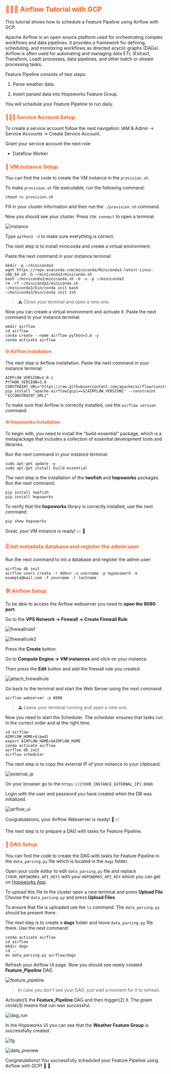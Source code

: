 ## <span style='color:#ff5f27'> 👨🏻‍🏫 Airflow Tutorial with GCP </span>

This tutorial shows how to schedule a Feature Pipeline using Airflow with GCP. 

Apache Airflow is an open-source platform used for orchestrating complex workflows and data pipelines. It provides a framework for defining, scheduling, and monitoring workflows as directed acyclic graphs (DAGs). Airflow is often used for automating and managing data ETL (Extract, Transform, Load) processes, data pipelines, and other batch or stream processing tasks.

Feature Pipeline consists of two steps:

1. Parse weather data.

2. Insert parsed data into Hopsworks Feature Group.

You will schedule your Feature Pipeline to run daily.

### <span style='color:#ff5f27'>👮🏻‍♂️ Service Account Setup </span>

To create a service account follow the next navigation: IAM & Admin → Service Accounts → Create Service Account.

Grant your service account the next role:

- Dataflow Worker

### <span style='color:#ff5f27'> 🏡 VM instance Setup </span>

You can find the code to create the VM instance in the `provision.sh`.

To make `provision.sh` file executable, run the following command:

`chmod +x provision.sh`

Fill in your cluster information and then run the `./provision.sh` command.

Now you should see your cluster. Press `SSH connect` to open a terminal.

![instance](images/instance.png)

Type `python3 -V` to make sure everything is correct.

The next step is to install miniconda and create a virtual environment.

Paste the next command in your instance terminal:

```
mkdir -p ~/miniconda3 
wget https://repo.anaconda.com/miniconda/Miniconda3-latest-Linux-x86_64.sh -O ~/miniconda3/miniconda.sh 
bash ~/miniconda3/miniconda.sh -b -u -p ~/miniconda3 
rm -rf ~/miniconda3/miniconda.sh 
~/miniconda3/bin/conda init bash 
~/miniconda3/bin/conda init zsh
```

> ⚠️ Close your terminal and open a new one.

Now you can create a virtual environment and activate it. Paste the next command in your instance terminal:

```
mkdir airflow
cd airflow 
conda create --name airflow python=3.8 -y
conda activate airflow
```

#### <span style='color:#ff5f27'>⚙️ Airflow Installation </span>

The next step is Airflow installation. Paste the next command in your instance terminal:

```
AIRFLOW_VERSION=2.0.1
PYTHON_VERSION=3.8
CONSTRAINT_URL="https://raw.githubusercontent.com/apache/airflow/constraints-${AIRFLOW_VERSION}/constraints-${PYTHON_VERSION}.txt"
pip install "apache-airflow[gcp]==${AIRFLOW_VERSION}" --constraint "${CONSTRAINT_URL}"
```

To make sure that Airflow is correctly installed, use the `airflow version` command.

#### <span style='color:#ff5f27'>⚙️ Hopsworks Installation </span>

To begin with, you need to install the "build-essential" package, which is a metapackage that includes a collection of essential development tools and libraries. 

Run the next command in your instance terminal:

```
sudo apt-get update -y
sudo apt-get install build-essential
```

The next step is the installation of the **twofish** and **hopsworks** packages. Run the next command:

```
pip install twofish
pip install hopsworks
```

To verify that the **hopsworks** library is correctly installed, use the next command:

```
pip show hopsworks
```

Great, your VM instance is ready! 📈 🎉

### <span style='color:#ff5f27'>🗄️ Init metadata database and register the admin user </span>

Run the next command to init a database and register the admin user:

```
airflow db init
airflow users create -r Admin -u username -p mypassword -e example@mail.com -f yourname -l lastname
```

### <span style='color:#ff5f27'>🛠️ Airflow Setup </span>

To be able to access the Airflow webserver you need to **open the 8080 port**.

Go to the **VPS Network -> Firewall -> Create Firewall Rule**.

![firewallrule1](images/firewallrule1.png)

![firewallrule2](images/firewallrule2.png)

Press the **Create** button.

Go to **Compute Engine -> VM instances** and click on your instance.

Then press the **Edit** button and add the firewall rule you created.

![attach_firewallrule](images/attach_firewallrule.png)

Go back to the terminal and start the Web Server using the next command:

```
airflow webserver -p 8080
```

> ⚠️ Leave your terminal running and open a new one.

Now you need to start the Scheduler. The scheduler ensures that tasks run in the correct order and at the right time.

```
cd airflow 
AIRFLOW_HOME=$(pwd)
export AIRFLOW_HOME=$AIRFLOW_HOME 
conda activate airflow
airflow db init
airflow scheduler
```

The next step is to copy the external IP of your instance to your clipboard.

![external_ip](images/external_ip.png)

On your browser go to the `https://{YOUR_INSTANCE_EXTERNAL_IP}:8080`.

Login with the user and password you have created when the DB was initialized.

![airflow_ui](images/airflow_ui.png)

Congratulations, your Airflow Webserver is ready! 🥳 📈

The next step is to prepare a DAG with tasks for Feature Pipeline.

### <span style='color:#ff5f27'> 📝 DAG Setup </span>

You can find the code to create the DAG with tasks for Feature Pipeline in the `data_parsing.py` file which is located in the `dags` folder.

Open your code editor to edit `data_parsing.py` file and replace `{YOUR_HOPSWORKS_API_KEY}` with your `HOPSWORKS_API_KEY` which you can get on [Hopsworks App](https://app.hopsworks.ai/login).

To upload this file to the cluster open a new terminal and press **Upload File**. Choose the `data_parsing.py` and press **Upload Files**.

To ensure that file is uploaded use the `ls` command. The `data_parsing.py` should be present there.

The next step is to create a **dags** folder and move `data_parsing.py` file there. Use the next command:

```
conda activate airflow
cd airflow
mkdir dags
cd ..
mv data_parsing.py airflow/dags
```

Refresh your Airflow UI page. Now you should see newly created **Feature_Pipeline** DAG.

![feature_pipeline](images/feature_pipeline.png)

> In case you don't see your DAG, just wait a moment for it to refresh.

Activate(1) the **Feature_Pipeline** DAG and then trigger(2) it. The green circle(3) means that run was successful.

![dag_run](images/dag_run.png)

In the Hopsworks UI you can see that the **Weather Feature Group** is successfully created.

![fg](images/fg.png)

![data_preview](images/data_preview.png)


Congratulations! You successfully scheduled your Feature Pipeline using Airflow with GCP! 🥳 🎉
